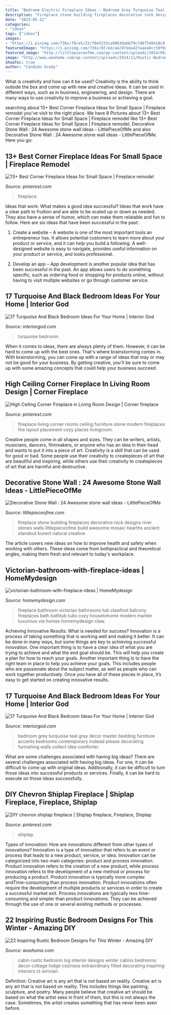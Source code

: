 ```yaml
---
title: "Bedroom Electric Fireplace Ideas ~ Bedroom Grey Turquoise Teal Gray Decor Master Bedding Furniture Accents Bedrooms Contemporary Instead Please Decorating Furnishing Walls Collect Idea Comforter"
description: "Fireplace stone building fireplaces decorative rock designs river stones walls littlepieceofme build awesome mosaic hearths ancient standout kunert natural creative"
date: "2023-05-12"
categories:
- "ideas"
tags: ["ideas"]
images:
- "https://i.pinimg.com/736x/f0/e5/23/f0e5233ca9963dabbf9c7d8f548418c9.jpg"
featuredImage: "https://i.pinimg.com/736x/07/ed/a4/07eda427aaea0cc59f0d18361f63a45f--corner-fireplaces-stone-fireplaces.jpg"
featured_image: "http://littlepieceofme.com/wp-content/uploads/2014/09/8a.jpg"
image: "http://www.woohome.com/wp-content/uploads/2014/11/Rustic-Bedroom-Decorating-Ideas-16.jpg"
ShowToc: true
author: "Candido Grady"
---
```



What is creativity and how can it be used?
Creativity is the ability to think outside the box and come up with new and creative ideas. It can be used in different ways, such as in business, engineering, and design. There are many ways to use creativity to improve a business or achieving a goal.

	

		
searching about 13+ Best Corner Fireplace Ideas for Small Space | Fireplace remodel you've visit to the right place. We have 8 Pictures about 13+ Best Corner Fireplace Ideas for Small Space | Fireplace remodel like 13+ Best Corner Fireplace Ideas for Small Space | Fireplace remodel, Decorative Stone Wall : 24 Awesome stone wall ideas - LittlePieceOfMe and also Decorative Stone Wall : 24 Awesome stone wall ideas - LittlePieceOfMe. Here you go:
		
    
## 13+ Best Corner Fireplace Ideas For Small Space | Fireplace Remodel

<img loading=lazy src="https://i.pinimg.com/736x/f0/e5/23/f0e5233ca9963dabbf9c7d8f548418c9.jpg" onerror="this.onerror=null;this.src='https://tse3.mm.bing.net/th?id=OIP.SbwzhPBKUKr-0FoVfq6IMwHaJ3&amp;pid=15.1';" alt="13+ Best Corner Fireplace Ideas for Small Space | Fireplace remodel">

_Source: pinterest.com_

>fireplace. 

	

Ideas that work: What makes a good idea successful?
Ideas that work have a clear path to fruition and are able to be scaled up or down as needed. They also have a sense of humor, which can make them relatable and fun to follow. Here are six ideas that have been successful in the past:
1. Create a website – A website is one of the most important tools an entrepreneur has. It allows potential customers to learn more about your product or service, and it can help you build a following. A well-designed website is easy to navigate, provides useful information on your product or service, and looks professional.

2. Develop an app – App development is another popular idea that has been successful in the past. An app allows users to do something specific, such as ordering food or shopping for products online, without having to visit multiple websites or go through customer service.

    
## 17 Turquoise And Black Bedroom Ideas For Your Home | Interior God

<img loading=lazy src="http://interiorgod.com/wp-content/uploads/2016/11/Most-Stylish-Turquoise-Bedroom-Ideas.jpg" onerror="this.onerror=null;this.src='https://tse1.mm.bing.net/th?id=OIP.aEBLchhp9YN6vWYu2VHEZgHaJ6&amp;pid=15.1';" alt="17 Turquoise And Black Bedroom Ideas For Your Home | Interior God">

_Source: interiorgod.com_

>turquoise bedroom. 

	

When it comes to ideas, there are always plenty of them. However, it can be hard to come up with the best ones. That's where brainstorming comes in. With brainstorming, you can come up with a range of ideas that may or may not be good for your business. By getting creative, you'll be sure to come up with some amazing concepts that could help your business succeed.

    
## High Ceiling Corner Fireplace In Living Room Design | Corner Fireplace

<img loading=lazy src="https://i.pinimg.com/736x/07/ed/a4/07eda427aaea0cc59f0d18361f63a45f--corner-fireplaces-stone-fireplaces.jpg" onerror="this.onerror=null;this.src='https://tse1.mm.bing.net/th?id=OIP.E53Ni69jfS7KY8ptDrqssQHaJ4&amp;pid=15.1';" alt="High Ceiling Corner Fireplace in Living Room Design | Corner fireplace">

_Source: pinterest.com_

>fireplace living corner rooms ceiling furniture stone modern fireplaces fire layout placement cozy places livingroom. 

	

Creative people come in all shapes and sizes. They can be writers, artists, musicians, dancers, filmmakers, or anyone who has an idea in their head and wants to put it into a piece of art. Creativity is a skill that can be used for good or bad. Some people use their creativity to createpieces of art that are beautiful and inspiring, while others use their creativity to createpieces of art that are harmful and destructive.

    
## Decorative Stone Wall : 24 Awesome Stone Wall Ideas - LittlePieceOfMe

<img loading=lazy src="http://littlepieceofme.com/wp-content/uploads/2014/09/8a.jpg" onerror="this.onerror=null;this.src='https://tse1.mm.bing.net/th?id=OIP.1apu2WevmpD51v8SyjMwpAAAAA&amp;pid=15.1';" alt="Decorative Stone Wall : 24 Awesome stone wall ideas - LittlePieceOfMe">

_Source: littlepieceofme.com_

>fireplace stone building fireplaces decorative rock designs river stones walls littlepieceofme build awesome mosaic hearths ancient standout kunert natural creative. 

	

The article covers new ideas on how to improve health and safety when working with others. These ideas come from bothpractical and theoretical angles, making them fresh and relevant to today's workplace.

    
## Victorian-bathroom-with-fireplace-ideas | HomeMydesign

<img loading=lazy src="https://homemydesign.com/wp-content/uploads/2016/08/victorian-bathroom-with-fireplace-ideas.jpg" onerror="this.onerror=null;this.src='https://tse4.mm.bing.net/th?id=OIP.3Z_i_junsnFjF8U8UhJD2AHaHa&amp;pid=15.1';" alt="victorian-bathroom-with-fireplace-ideas | HomeMydesign">

_Source: homemydesign.com_

>fireplace bathroom victorian bathrooms tub clawfoot balcony fireplaces bath bathtub tubs cozy housetohome modern marble luxurious via homes homemydesign claw. 

	

Achieving Innovative Results: What is needed for success?
Innovation is a process of taking something that is working well and making it better. It can be done in many ways, but some things are key to achieving successful innovation. One important thing is to have a clear idea of what you are trying to achieve and what the end goal should be. This will help you create a plan for how to reach your goals. Another important thing is to have the right team in place to help you achieve your goals. This includes people who are passionate about the subject matter, as well as people who can work together productively. Once you have all of these pieces in place, it’s easy to get started on creating innovative results.

    
## 17 Turquoise And Black Bedroom Ideas For Your Home | Interior God

<img loading=lazy src="http://interiorgod.com/wp-content/uploads/2016/11/cool-turquoise-black-bedroom-ideas.jpg" onerror="this.onerror=null;this.src='https://tse3.mm.bing.net/th?id=OIP.ujNnCc_xa0Xpmjjn0rzVYQHaJ3&amp;pid=15.1';" alt="17 Turquoise And Black Bedroom Ideas For Your Home | Interior God">

_Source: interiorgod.com_

>bedroom grey turquoise teal gray decor master bedding furniture accents bedrooms contemporary instead please decorating furnishing walls collect idea comforter. 

	

What are some challenges associated with having big ideas?
There are several challenges associated with having big ideas. For one, it can be difficult to come up with original ideas. Additionally, it can be difficult to turn those ideas into successful products or services. Finally, it can be hard to execute on those ideas successfully.

    
## DIY Chevron Shiplap Fireplace | Shiplap Fireplace, Fireplace, Shiplap

<img loading=lazy src="https://i.pinimg.com/736x/22/02/8b/22028bd6d37ecc5c24e72b1217e3ca4b.jpg" onerror="this.onerror=null;this.src='https://tse4.mm.bing.net/th?id=OIP.g0nPH5p_yQky0HePQQuYtAHaJ3&amp;pid=15.1';" alt="DIY chevron shiplap fireplace | Shiplap fireplace, Fireplace, Shiplap">

_Source: pinterest.com_

>shiplap. 

	

Types of innovation: How are innovations different from other types of innovations?
Innovation is a type of innovation that refers to an event or process that leads to a new product, service, or idea. Innovation can be categorized into two main categories: product and process innovation. Product innovation refers to the creation of a new product, while process innovation refers to the development of a new method or process for producing a product. 
Product innovation is typically more complex andTime-consuming than process innovation. Product innovations often require the development of multiple products or services in order to create a successful market exit. Process innovations are typically less time-consuming and simpler than product innovations. They can be achieved through the use of one or several existing methods or processes.

    
## 22 Inspiring Rustic Bedroom Designs For This Winter - Amazing DIY

<img loading=lazy src="http://www.woohome.com/wp-content/uploads/2014/11/Rustic-Bedroom-Decorating-Ideas-16.jpg" onerror="this.onerror=null;this.src='https://tse4.mm.bing.net/th?id=OIP.y0BEHtQTe04DnJej53o9wwHaNA&amp;pid=15.1';" alt="22 Inspiring Rustic Bedroom Designs For This Winter - Amazing DIY">

_Source: woohome.com_

>cabin rustic bedroom log interior designs winter cabins bedrooms decor cottage lodge coziness extraordinary filled decorating inspiring interiors ct winvian. 

	

Definition: Creative art is any art that is not based on reality.
Creative art is any art that is not based on reality. This includes things like painting, sculpture, and poetry. Many people believe that creative art should be based on what the artist sees in front of them, but this is not always the case. Sometimes, the artist creates something that has never been seen before.

